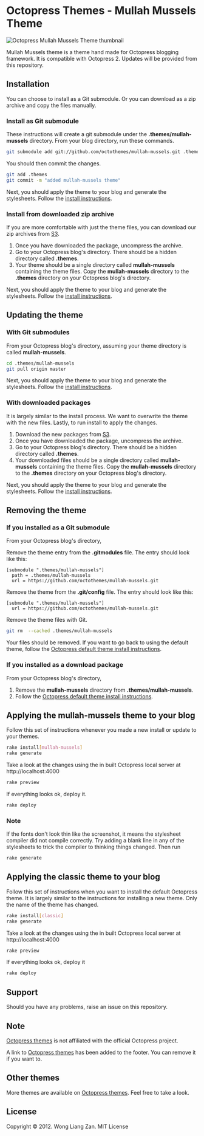 # Octopress Themes - Mullah Mussels Theme

![Octopress Mullah Mussels Theme thumbnail](https://s3.amazonaws.com/static.octopressthemes.com/thumbnails/mullah-mussels-thumbnail.png)

Mullah Mussels theme is a theme hand made for Octopress blogging framework. It is compatible with Octopress 2. Updates will be provided from this repository.

## Installation

You can choose to install as a Git submodule. Or you can download as a zip archive and copy the files manually.

### Install as Git submodule

These instructions will create a git submodule under the __.themes/mullah-mussels__ directory. From your blog directory, run these commands.

``` sh
git submodule add git://github.com/octothemes/mullah-mussels.git .themes/mullah-mussels
```

You should then commit the changes.

``` sh
git add .themes
git commit -m "added mullah-mussels theme"
```

Next, you should apply the theme to your blog and generate the stylesheets. Follow the [install instructions](#applying-the-mullah-mussels-theme-to-your-blog).

### Install from downloaded zip archive

If you are more comfortable with just the theme files, you can download our zip archives from [S3](https://s3.amazonaws.com/static.octopressthemes.com/themes/mullah-mussels-v0.1.1.zip).

1. Once you have downloaded the package, uncompress the archive.
2. Go to your Octopress blog's directory. There should be a hidden directory called __.themes__.
3. Your theme should be a single directory called __mullah-mussels__ containing the theme files. Copy the __mullah-mussels__ directory to the __.themes__ directory on your Octopress blog's directory.

Next, you should apply the theme to your blog and generate the stylesheets. Follow the [install instructions](#applying-the-mullah-mussels-theme-to-your-blog).

## Updating the theme

### With Git submodules

From your Octopress blog's directory, assuming your theme directory is called __mullah-mussels__.

``` sh
cd .themes/mullah-mussels
git pull origin master
```

Next, you should apply the theme to your blog and generate the stylesheets. Follow the [install instructions](#applying-the-mullah-mussels-theme-to-your-blog).

### With downloaded packages

It is largely similar to the install process. We want to overwrite the theme with the new files. Lastly, to run install to apply the changes.

1. Download the new packages from [S3](https://s3.amazonaws.com/static.octopressthemes.com/themes/mullah-mussels-v0.1.1.zip).
2. Once you have downloaded the package, uncompress the archive.
3. Go to your Octopress blog's directory. There should be a hidden directory called __.themes__.
4. Your downloaded files should be a single directory called __mullah-mussels__ containing the theme files. Copy the __mullah-mussels__ directory to the __.themes__ directory on your Octopress blog's directory.

Next, you should apply the theme to your blog and generate the stylesheets. Follow the [install instructions](#applying-the-mullah-mussels-theme-to-your-blog).

## Removing the theme

### If you installed as a Git submodule

From your Octopress blog's directory,

Remove the theme entry from the __.gitmodules__ file. The entry should look like this:
```
[submodule ".themes/mullah-mussels"]
  path = .themes/mullah-mussels
  url = https://github.com/octothemes/mullah-mussels.git
```

Remove the theme from the __.git/config__ file. The entry should look like this:
```
[submodule ".themes/mullah-mussels"]
  url = https://github.com/octothemes/mullah-mussels.git
```

Remove the theme files with Git.
``` sh
git rm  --cached .themes/mullah-mussels
```

Your files should be removed. If you want to go back to using the default theme, follow the [Octopress default theme install instructions](#applying-the-mullah-mussels-theme-to-your-blog).

### If you installed as a download package

From your Octopress blog's directory,

1. Remove the __mullah-mussels__ directory from __.themes/mullah-mussels__.
2. Follow the [Octopress default theme install instructions](#applying-the-mullah-musselstheme-to-your-blog).

## Applying the mullah-mussels theme to your blog

Follow this set of instructions whenever you made a new install or update to your themes.

``` sh
rake install[mullah-mussels]
rake generate
```

Take a look at the changes using the in built Octopress local server at http://localhost:4000

``` sh
rake preview
```

If everything looks ok, deploy it.

``` sh
rake deploy
```

### Note

If the fonts don't look thin like the screenshot, it means the stylesheet compiler did not compile correctly. Try adding a blank line in any of the stylesheets to trick the compiler to thinking things changed. Then run

``` sh
rake generate
```

## Applying the classic theme to your blog

Follow this set of instructions when you want to install the default Octopress theme. It is largely similar to the instructions for installing a new theme. Only the name of the theme has changed.

``` sh
rake install[classic]
rake generate
```

Take a look at the changes using the in built Octopress local server at http://localhost:4000

``` sh
rake preview
```

If everything looks ok, deploy it

``` sh
rake deploy
```

## Support

Should you have any problems, raise an issue on this repository.

## Note

[Octopress themes](http://octopressthemes.com) is not affiliated with the official Octopress project.

A link to [Octopress themes](http://octopressthemes.com) has been added to the footer. You can remove it if you want to.

## Other themes

More themes are available on [Octopress themes](http://octopressthemes.com). Feel free to take a look.

## License

Copyright &copy; 2012. Wong Liang Zan. MIT License
